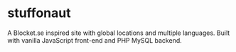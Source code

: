 # stuffonaut
A Blocket.se inspired site with global locations and multiple languages. Built with vanilla JavaScript front-end and PHP MySQL backend.
